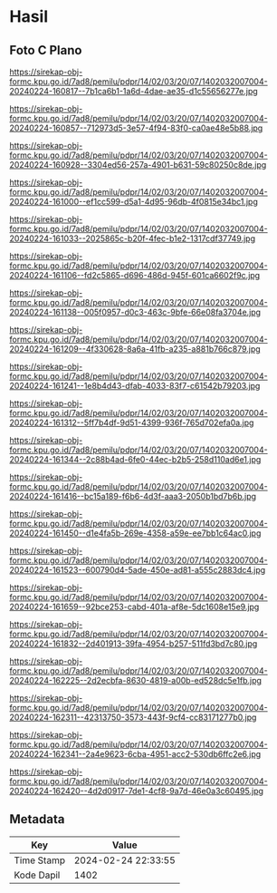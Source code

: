 # Hasil

## Foto C Plano

https://sirekap-obj-formc.kpu.go.id/7ad8/pemilu/pdpr/14/02/03/20/07/1402032007004-20240224-160817--7b1ca6b1-1a6d-4dae-ae35-d1c55656277e.jpg

https://sirekap-obj-formc.kpu.go.id/7ad8/pemilu/pdpr/14/02/03/20/07/1402032007004-20240224-160857--712973d5-3e57-4f94-83f0-ca0ae48e5b88.jpg

https://sirekap-obj-formc.kpu.go.id/7ad8/pemilu/pdpr/14/02/03/20/07/1402032007004-20240224-160928--3304ed56-257a-4901-b631-59c80250c8de.jpg

https://sirekap-obj-formc.kpu.go.id/7ad8/pemilu/pdpr/14/02/03/20/07/1402032007004-20240224-161000--ef1cc599-d5a1-4d95-96db-4f0815e34bc1.jpg

https://sirekap-obj-formc.kpu.go.id/7ad8/pemilu/pdpr/14/02/03/20/07/1402032007004-20240224-161033--2025865c-b20f-4fec-b1e2-1317cdf37749.jpg

https://sirekap-obj-formc.kpu.go.id/7ad8/pemilu/pdpr/14/02/03/20/07/1402032007004-20240224-161106--fd2c5865-d696-486d-945f-601ca6602f9c.jpg

https://sirekap-obj-formc.kpu.go.id/7ad8/pemilu/pdpr/14/02/03/20/07/1402032007004-20240224-161138--005f0957-d0c3-463c-9bfe-66e08fa3704e.jpg

https://sirekap-obj-formc.kpu.go.id/7ad8/pemilu/pdpr/14/02/03/20/07/1402032007004-20240224-161209--4f330628-8a6a-41fb-a235-a881b766c879.jpg

https://sirekap-obj-formc.kpu.go.id/7ad8/pemilu/pdpr/14/02/03/20/07/1402032007004-20240224-161241--1e8b4d43-dfab-4033-83f7-c61542b79203.jpg

https://sirekap-obj-formc.kpu.go.id/7ad8/pemilu/pdpr/14/02/03/20/07/1402032007004-20240224-161312--5ff7b4df-9d51-4399-936f-765d702efa0a.jpg

https://sirekap-obj-formc.kpu.go.id/7ad8/pemilu/pdpr/14/02/03/20/07/1402032007004-20240224-161344--2c88b4ad-6fe0-44ec-b2b5-258d110ad6e1.jpg

https://sirekap-obj-formc.kpu.go.id/7ad8/pemilu/pdpr/14/02/03/20/07/1402032007004-20240224-161416--bc15a189-f6b6-4d3f-aaa3-2050b1bd7b6b.jpg

https://sirekap-obj-formc.kpu.go.id/7ad8/pemilu/pdpr/14/02/03/20/07/1402032007004-20240224-161450--d1e4fa5b-269e-4358-a59e-ee7bb1c64ac0.jpg

https://sirekap-obj-formc.kpu.go.id/7ad8/pemilu/pdpr/14/02/03/20/07/1402032007004-20240224-161523--600790d4-5ade-450e-ad81-a555c2883dc4.jpg

https://sirekap-obj-formc.kpu.go.id/7ad8/pemilu/pdpr/14/02/03/20/07/1402032007004-20240224-161659--92bce253-cabd-401a-af8e-5dc1608e15e9.jpg

https://sirekap-obj-formc.kpu.go.id/7ad8/pemilu/pdpr/14/02/03/20/07/1402032007004-20240224-161832--2d401913-39fa-4954-b257-511fd3bd7c80.jpg

https://sirekap-obj-formc.kpu.go.id/7ad8/pemilu/pdpr/14/02/03/20/07/1402032007004-20240224-162225--2d2ecbfa-8630-4819-a00b-ed528dc5e1fb.jpg

https://sirekap-obj-formc.kpu.go.id/7ad8/pemilu/pdpr/14/02/03/20/07/1402032007004-20240224-162311--42313750-3573-443f-9cf4-cc83171277b0.jpg

https://sirekap-obj-formc.kpu.go.id/7ad8/pemilu/pdpr/14/02/03/20/07/1402032007004-20240224-162341--2a4e9623-6cba-4951-acc2-530db6ffc2e6.jpg

https://sirekap-obj-formc.kpu.go.id/7ad8/pemilu/pdpr/14/02/03/20/07/1402032007004-20240224-162420--4d2d0917-7de1-4cf8-9a7d-46e0a3c60495.jpg


## Metadata

| Key        | Value               |
| ---------- | ------------------- |
| Time Stamp | 2024-02-24 22:33:55 |
| Kode Dapil | 1402                |



